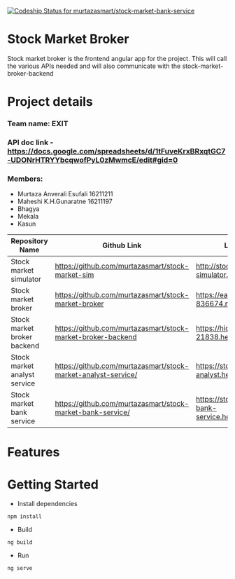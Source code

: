 [ ![Codeship Status for murtazasmart/stock-market-bank-service](https://app.codeship.com/projects/12984880-56ca-0136-0a1a-5ae1f167f9dd/status?branch=master)](https://app.codeship.com/projects/294833)

# Stock Market Broker

Stock market broker is the frontend angular app for the project. This will call the various APIs needed and will also communicate with the stock-market-broker-backend

# Project details
### Team name: EXIT
### API doc link - https://docs.google.com/spreadsheets/d/1tFuveKrxBRxqtGC7-UDONrHTRYYbcqwofPyL0zMwmcE/edit#gid=0
### Members:
 - Murtaza Anverali Esufali 16211211
 - Maheshi K.H.Gunaratne    16211197
 - Bhagya
 - Mekala
 - Kasun

| Repository Name        | Github Link           | Live URL  |
| ------------- |-------------| -----|
| Stock market simulator | https://github.com/murtazasmart/stock-market-sim | http://stock-market-simulator.herokuapp.com/ |
| Stock market broker | https://github.com/murtazasmart/stock-market-broker | https://eager-babbage-836674.netlify.com |
| Stock market broker backend | https://github.com/murtazasmart/stock-market-broker-backend | https://hidden-badlands-21838.herokuapp.com/ |
| Stock market analyst service | https://github.com/murtazasmart/stock-market-analyst-service/ | https://stock-market-analyst.herokuapp.com |
| Stock market bank service | https://github.com/murtazasmart/stock-market-bank-service/ | https://stock-market-bank-service.herokuapp.com/ |

# Features

# Getting Started

- Install dependencies
```
npm install
```

- Build 
```
ng build
```

- Run
```
ng serve
```